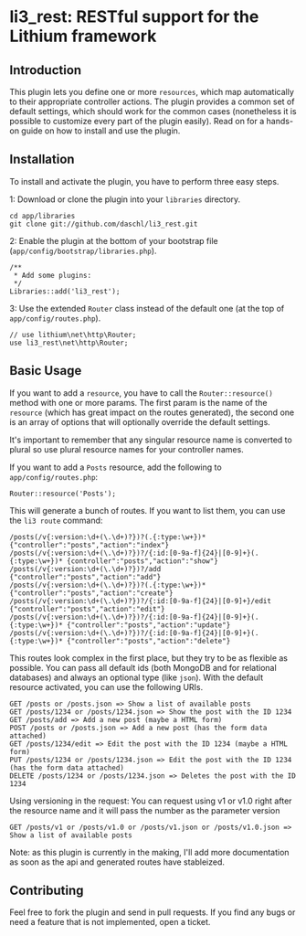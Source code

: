 # li3_rest: RESTful support for the Lithium framework

## Introduction
This plugin lets you define one or more `resources`, which map automatically to their appropriate 
controller actions. The plugin provides a common set of default settings, which should work for 
the common cases (nonetheless it is possible to customize every part of the plugin easily). Read on 
for a hands-on guide on how to install and use the plugin.

## Installation
To install and activate the plugin, you have to perform three easy steps.

1: Download or clone the plugin into your `libraries` directory.

	cd app/libraries
	git clone git://github.com/daschl/li3_rest.git
	

2: Enable the plugin at the bottom of your bootstrap file (`app/config/bootstrap/libraries.php`).

	/**
	 * Add some plugins:
	 */
	Libraries::add('li3_rest');

3: Use the extended `Router` class instead of the default one (at the top of `app/config/routes.php`).

	// use lithium\net\http\Router;
	use li3_rest\net\http\Router;

## Basic Usage
If you want to add a `resource`, you have to call the `Router::resource()` method with one or more params. 
The first param is the name of the `resource` (which has great impact on the routes generated), the second 
one is an array of options that will optionally override the default settings.

It's important to remember that any singular resource name is converted to plural so use plural resource names for your controller names.

If you want to add a `Posts` resource, add the following to `app/config/routes.php`:

	Router::resource('Posts');

This will generate a bunch of routes. If you want to list them, you can use the `li3 route` command:

	/posts(/v{:version:\d+(\.\d+)?})?(.{:type:\w+})*        {"controller":"posts","action":"index"}
	/posts(/v{:version:\d+(\.\d+)?})?/{:id:[0-9a-f]{24}|[0-9]+}(.{:type:\w+})* {controller":"posts","action":"show"}
	/posts(/v{:version:\d+(\.\d+)?})?/add                   {"controller":"posts","action":"add"}
	/posts(/v{:version:\d+(\.\d+)?})?(.{:type:\w+})*        {"controller":"posts","action":"create"}
	/posts(/v{:version:\d+(\.\d+)?})?/{:id:[0-9a-f]{24}|[0-9]+}/edit        {"controller":"posts","action":"edit"}
	/posts(/v{:version:\d+(\.\d+)?})?/{:id:[0-9a-f]{24}|[0-9]+}(.{:type:\w+})* {"controller":"posts","action":"update"}
	/posts(/v{:version:\d+(\.\d+)?})?/{:id:[0-9a-f]{24}|[0-9]+}(.{:type:\w+})* {"controller":"posts","action":"delete"}
 
This routes look complex in the first place, but they try to be as flexible as possible. You can pass 
all default ids (both MongoDB and for relational databases) and always an optional type (like `json`).
With the default resource activated, you can use the following URIs.

	GET /posts or /posts.json => Show a list of available posts
	GET /posts/1234 or /posts/1234.json => Show the post with the ID 1234
	GET /posts/add => Add a new post (maybe a HTML form)
	POST /posts or /posts.json => Add a new post (has the form data attached)
	GET /posts/1234/edit => Edit the post with the ID 1234 (maybe a HTML form)
	PUT /posts/1234 or /posts/1234.json => Edit the post with the ID 1234 (has the form data attached)
	DELETE /posts/1234 or /posts/1234.json => Deletes the post with the ID 1234
	
Using versioning in the request:
You can request using v1 or v1.0 right after the resource name and it will pass the number as the parameter version

	GET /posts/v1 or /posts/v1.0 or /posts/v1.json or /posts/v1.0.json => Show a list of available posts

Note: as this plugin is currently in the making, I'll add more documentation as soon as the api and generated 
routes have stableized.

## Contributing
Feel free to fork the plugin and send in pull requests. If you find any bugs or need a feature that is not implemented, open a ticket.
